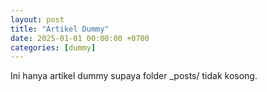 ```yaml
---
layout: post
title: "Artikel Dummy"
date: 2025-01-01 00:00:00 +0700
categories: [dummy]
---
```


Ini hanya artikel dummy supaya folder _posts/ tidak kosong.